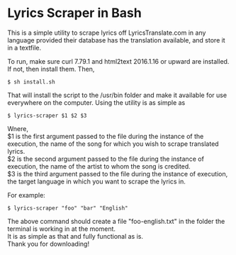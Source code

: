 # Lyrics Scraper in Bash

This is a simple utility to scrape lyrics off LyricsTranslate.com in any language provided their database has the translation available, and store it in a textfile.

To run, make sure curl 7.79.1 and html2text 2016.1.16 or upward are installed. If not, then install them. Then, <br>
```
$ sh install.sh
```
That will install the script to the /usr/bin folder and make it available for use everywhere on the computer. Using the utility is as simple as
```
$ lyrics-scraper $1 $2 $3
```
Wnere, <br>
$1 is the first argument passed to the file during the instance of the execution, the name of the song for which you wish to scrape translated lyrics. <br>
$2 is the second argument passed to the file during the instance of execution, the name of the artist to whom the song is credited. <br>
$3 is the third argument passed to the file during the instance of execution, the target language in which you want to scrape the lyrics in.

For example:<br>
```
$ lyrics-scraper "foo" "bar" "English"
```
The above command should create a file "foo-english.txt" in the folder the terminal is working in at the moment.<br>
It is as simple as that and fully functional as is. <br>
Thank you for downloading!<br>
